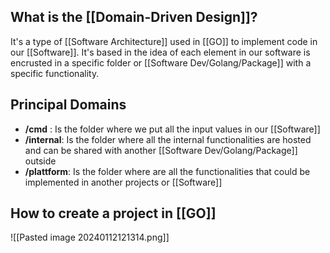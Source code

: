 
## What is the [[Domain-Driven Design]]?

It's a type of [[Software Architecture]] used in [[GO]] to implement code in our [[Software]]. It's based in the idea of each element in our software is encrusted in a specific folder or [[Software Dev/Golang/Package]] with a specific functionality.

## Principal Domains

* **/cmd** : Is the folder where we put all the input values in our [[Software]]
* **/internal**: Is the folder where all the internal functionalities are hosted and can be shared with another [[Software Dev/Golang/Package]] outside
* **/plattform**: Is the folder where are all the functionalities that could be implemented in another projects or [[Software]]

## How to create a project in [[GO]]

![[Pasted image 20240112121314.png]]
